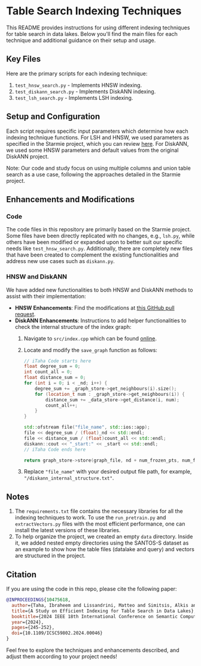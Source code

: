 
# Table Search Indexing Techniques

This README provides instructions for using different indexing techniques for table search in data lakes. Below you'll find the main files for each technique and additional guidance on their setup and usage.

## Key Files
Here are the primary scripts for each indexing technique:
1. `test_hnsw_search.py` - Implements HNSW indexing.
2. `test_diskann_search.py` - Implements DiskANN indexing.
3. `test_lsh_search.py` - Implements LSH indexing.

## Setup and Configuration
Each script requires specific input parameters which determine how each indexing technique functions. For LSH and HNSW, we used parameters as specified in the Starmie project, which you can review [here](https://github.com/megagonlabs/starmie). For DiskANN, we used some HNSW parameters and default values from the original DiskANN project.

Note: Our code and study focus on using multiple columns and union table search as a use case, following the approaches detailed in the Starmie project.

## Enhancements and Modifications
### Code
The code files in this repository are primarily based on the Starmie project. Some files have been directly replicated with no changes, e.g., `lsh.py`, while others have been modified or expanded upon to better suit our specific needs like `test_hnsw_search.py`. Additionally, there are completely new files that have been created to complement the existing functionalities and address new use cases such as `diskann.py`.
### HNSW and DiskANN
We have added new functionalities to both HNSW and DiskANN methods to assist with their implementation:
- **HNSW Enhancements**: Find the modifications at [this GitHub pull request](https://github.com/nmslib/hnswlib/pull/536).
- **DiskANN Enhancements**: Instructions to add helper functionalities to check the internal structure of the index graph:
  1. Navigate to `src/index.cpp` which can be found [online](https://github.com/microsoft/DiskANN/blob/main/src/index.cpp).
  2. Locate and modify the `save_graph` function as follows:

     ```cpp
     // iTaha Code starts here
     float degree_sum = 0;
     int count_all = 0;
     float distance_sum = 0;
     for (int i = 0; i < _nd; i++) {
         degree_sum += _graph_store->get_neighbours(i).size();
         for (location_t num : _graph_store->get_neighbours(i)) {
             distance_sum += _data_store->get_distance(i, num);
             count_all++;
         }
     }

     std::ofstream file("file_name", std::ios::app);
     file << degree_sum / (float)_nd << std::endl;
     file << distance_sum / (float)count_all << std::endl;
     diskann::cout << "_start:" << _start << std::endl;
     // iTaha Code ends here

     return graph_store->store(graph_file, nd + num_frozen_pts, num_frozen_pts, _start);
     ```
  3. Replace `"file_name"` with your desired output file path, for example, `"/diskann_internal_structure.txt"`.

## Notes

1. The `requirements.txt` file contains the necessary libraries for all the indexing techniques to work. To use the `run_pretrain.py` and `extractVectors.py` files with the most efficient performance, one can install the latest versions of these libraries.
2. To help organize the project, we created an empty `data` directory. Inside it, we added nested empty directories using the SANTOS-S dataset as an example to show how the table files (datalake and query) and vectors are structured in the project.

## Citation
If you are using the code in this repo, please cite the following paper:

```bibtex
@INPROCEEDINGS{10475618,
  author={Taha, Ibraheem and Lissandrini, Matteo and Simitsis, Alkis and Ioannidis, Yannis},
  title={A Study on Efficient Indexing for Table Search in Data Lakes},
  booktitle={2024 IEEE 18th International Conference on Semantic Computing (ICSC)},
  year={2024},
  pages={245-252},
  doi={10.1109/ICSC59802.2024.00046}
}
```

Feel free to explore the techniques and enhancements described, and adjust them according to your project needs!
